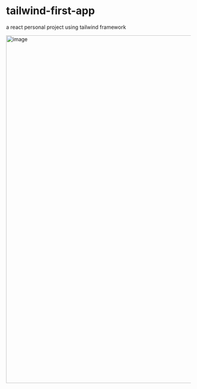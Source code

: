 # tailwind-first-app
a react personal project using tailwind framework

<img width="947" alt="image" src="https://user-images.githubusercontent.com/75169577/207074250-c03c72e7-80ca-4320-8835-9cca29af8ca8.png">
